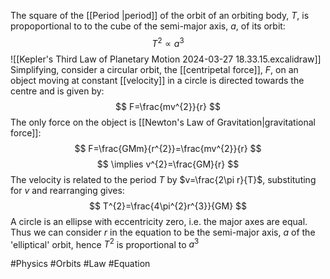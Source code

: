 The square of the [[Period |period]] of the orbit of an orbiting body, $T$, is propoportional to to the cube of the semi-major axis, $a$, of its orbit:
$$
T^{2}\propto a^{3}
$$
![[Kepler's Third Law of Planetary Motion 2024-03-27 18.33.15.excalidraw]]
Simplifying, consider a circular orbit, the [[centripetal force]], $F$, on an object moving at constant [[velocity]] in a circle is directed towards the centre and is given by:
$$
F=\frac{mv^{2}}{r}
$$
The only force on the object is [[Newton's Law of Gravitation|gravitational force]]:
$$
F=\frac{GMm}{r^{2}}=\frac{mv^{2}}{r}
$$
$$
\implies v^{2}=\frac{GM}{r}
$$
The velocity is related to the period $T$ by $v=\frac{2\pi r}{T}$, substituting for $v$ and rearranging gives:
$$
T^{2}=\frac{4\pi^{2}r^{3}}{GM}
$$
A circle is an ellipse with eccentricity zero, i.e. the major axes are equal. Thus we can consider $r$ in the equation to be the semi-major axis, $a$ of the 'elliptical' orbit, hence $T^{2}$ is proportional to $a^{3}$

#Physics #Orbits #Law #Equation